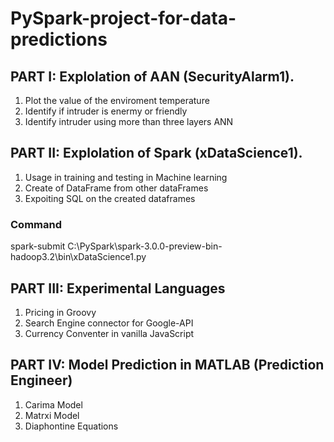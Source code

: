 # PySpark-project-for-data-predictions

## PART I: Explolation of AAN (SecurityAlarm1).

1. Plot the value of the enviroment temperature
2. Identify if intruder is enermy or friendly
3. Identify intruder using more than three layers ANN


## PART II: Explolation of Spark (xDataScience1).

1. Usage in training and testing in Machine learning
2. Create of DataFrame from other dataFrames
3. Expoiting SQL on the created dataframes

 ### Command
 spark-submit C:\PySpark\spark-3.0.0-preview-bin-hadoop3.2\bin\xDataScience1.py

 ## PART III: Experimental Languages

 1. Pricing in Groovy
 2. Search Engine connector for Google-API
 3. Currency Conventer in vanilla JavaScript 

 ## PART IV: Model Prediction in MATLAB (Prediction Engineer)

 1. Carima Model
 2. Matrxi Model
 3. Diaphontine Equations